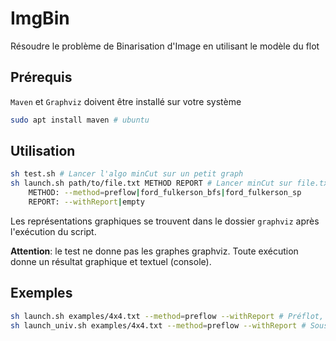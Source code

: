 # ImgBin
Résoudre le problème de Binarisation d'Image en utilisant le modèle du flot

## Prérequis
```Maven``` et ```Graphviz``` doivent être installé sur votre système
```bash
sudo apt install maven # ubuntu
```

## Utilisation
```bash
sh test.sh # Lancer l'algo minCut sur un petit graph
sh launch.sh path/to/file.txt METHOD REPORT # Lancer minCut sur file.txt
    METHOD: --method=preflow|ford_fulkerson_bfs|ford_fulkerson_sp
    REPORT: --withReport|empty
```

Les représentations graphiques se trouvent dans le dossier ```graphviz``` après l'exécution du script.

**Attention**: le test ne donne pas les graphes graphviz. Toute exécution donne un résultat graphique et textuel (console).

## Exemples
```bash
sh launch.sh examples/4x4.txt --method=preflow --withReport # Préflot, sans graphviz
sh launch_univ.sh examples/4x4.txt --method=preflow --withReport # Sous le proxy de l'université nantes
```